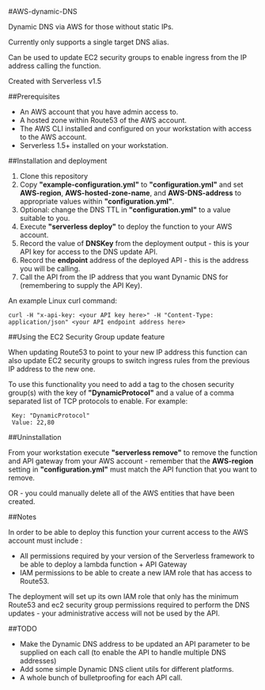 #AWS-dynamic-DNS

Dynamic DNS via AWS for those without static IPs.

Currently only supports a single target DNS alias.

Can be used to update EC2 security groups to enable ingress from the IP address calling the function.

Created with Serverless v1.5

##Prerequisites

* An AWS account that you have admin access to.
* A hosted zone within Route53 of the AWS account.
* The AWS CLI installed and configured on your workstation with access to the AWS account.
* Serverless 1.5+ installed on your workstation.

##Installation and deployment

1. Clone this repository
2. Copy __"example-configuration.yml"__ to __"configuration.yml"__ and set __AWS-region__, __AWS-hosted-zone-name__, and __AWS-DNS-address__ to appropriate values within __"configuration.yml"__.
3. Optional: change the DNS TTL in __"configuration.yml"__ to a value suitable to you.
4. Execute __"serverless deploy"__ to deploy the function to your AWS account.
5. Record the value of __DNSKey__ from the deployment output - this is your API key for access to the DNS update API.
6. Record the __endpoint__ address of the deployed API - this is the address you will be calling.
7. Call the API from the IP address that you want Dynamic DNS for (remembering to supply the API Key).

An example Linux curl command:

    curl -H "x-api-key: <your API key here>" -H "Content-Type: application/json" <your API endpoint address here>

##Using the EC2 Security Group update feature

When updating Route53 to point to your new IP address this function can also update EC2 security groups to switch ingress rules from the previous IP address to the new one.

To use this functionality you need to add a tag to the chosen security group(s) with the key of __"DynamicProtocol"__ and a value of a comma separated list of TCP protocols to enable. For example:

     Key: "DynamicProtocol" 
     Value: 22,80



##Uninstallation

From your workstation execute __"serverless remove"__ to remove the function and API gateway from your AWS account - remember that the __AWS-region__ setting in __"configuration.yml"__ must match the API function that you want to remove.

OR - you could manually delete all of the AWS entities that have been created.


##Notes

In order to be able to deploy this function your current access to the AWS account must include :
*   All permissions required by your version of the Serverless framework to be able to deploy a lambda function + API Gateway
*   IAM permissions to be able to create a new IAM role that has access to Route53.

The deployment will set up its own IAM role that only has the minimum Route53 and ec2 security group permissions required to perform the DNS updates - your administrative access will not be used by the API.


##TODO

* Make the Dynamic DNS address to be updated an API parameter to be supplied on each call (to enable the API to handle multiple DNS addresses)
* Add some simple Dynamic DNS client utils for different platforms.
* A whole bunch of bulletproofing for each API call.